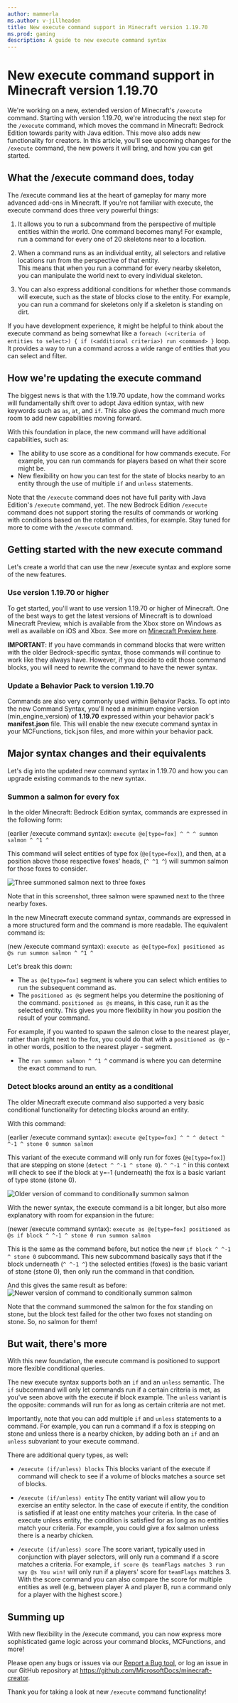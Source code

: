 ```yaml
---
author: mammerla
ms.author: v-jillheaden
title: New execute command support in Minecraft version 1.19.70
ms.prod: gaming
description: A guide to new execute command syntax
---
```


# New execute command support in Minecraft version 1.19.70

We're working on a new, extended version of Minecraft's `/execute` command. Starting with version 1.19.70, we're introducing the next step for the `/execute` command, which moves the command in Minecraft: Bedrock Edition towards parity with Java edition. This move also adds new functionality for creators. In this article, you'll see upcoming changes for the `/execute` command, the new powers it will bring, and how you can get started.

## What the /execute command does, today

The /execute command lies at the heart of gameplay for many more advanced add-ons in Minecraft. If you're not familiar with execute, the execute command does three very powerful things:

1. It allows you to run a subcommand from the perspective of multiple entities within the world.  One command becomes many!
For example, run a command for every one of 20 skeletons near to a location.

1. When a command runs as an individual entity, all selectors and relative locations run from the perspective of that entity.  
This means that when you run a command for every nearby skeleton, you can manipulate the world next to every individual skeleton.

1. You can also express additional conditions for whether those commands will execute, such as the state of blocks close to the entity.
For example, you can run a command for skeletons only if a skeleton is standing on dirt.

If you have development experience, it might be helpful to think about the execute command as being somewhat like a `foreach (<criteria of entities to select>) { if (<additional criteria>) run <command> }` loop. It provides a way to run a command across a wide range of entities that you can select and filter.

## How we're updating the execute command

The biggest news is that with the 1.19.70 update, how the command works will fundamentally shift over to adopt Java edition syntax, with new keywords such as `as`, `at`, and `if`.  This also gives the command much more room to add new capabilities moving forward.

With this foundation in place, the new command will have additional capabilities, such as:

* The ability to use score as a conditional for how commands execute.  For example, you can run commands for players based on what their score might be.
* New flexibility on how you can test for the state of blocks nearby to an entity through the use of multiple `if` and `unless` statements.

Note that the `/execute` command does not have full parity with Java Edition's `/execute` command, yet. The new Bedrock Edition `/execute` command does not support storing the results of commands or working with conditions based on the rotation of entities, for example. Stay tuned for more to come with the `/execute` command.

## Getting started with the new execute command

Let's create a world that can use the new /execute syntax and explore some of the new features.

### Use version 1.19.70 or higher

To get started, you'll want to use version 1.19.70 or higher of Minecraft. One of the best ways to get the latest versions of Minecraft is to download Minecraft Preview, which is available from the Xbox store on Windows as well as available on iOS and Xbox. See more on [Minecraft Preview here](https://help.minecraft.net/hc/articles/4423653831821-Minecraft-Preview-FAQ).

**IMPORTANT**: If you have commands in command blocks that were written with the older Bedrock-specific syntax, those commands will continue to work like they always have. However, if you decide to edit those command blocks, you will need to rewrite the command to have the newer syntax.

### Update a Behavior Pack to version 1.19.70

Commands are also very commonly used within Behavior Packs. To opt into the new Command Syntax, you'll need a minimum engine version (min_engine_version) of **1.19.70** expressed within your behavior pack's **manifest.json** file. This will enable the new execute command syntax in your MCFunctions, tick.json files, and more within your behavior pack. 

## Major syntax changes and their equivalents

Let's dig into the updated new command syntax in 1.19.70 and how you can upgrade existing commands to the new syntax.

### Summon a salmon for every fox

In the older Minecraft: Bedrock Edition syntax, commands are expressed in the following form:

(earlier /execute command syntax): `execute @e[type=fox] ^ ^ ^ summon salmon ^ ^1 ^`

This command will select entities of type fox (`@e[type=fox]`), and then, at a position above those respective foxes' heads, (`^ ^1 ^`) will summon salmon for those foxes to consider.

![Three summoned salmon next to three foxes](Media/CommandsNewExecute/threesummoned.png)

Note that in this screenshot, three salmon were spawned next to the three nearby foxes.

In the new Minecraft execute command syntax, commands are expressed in a more structured form and the command is more readable. The equivalent command is:

(new /execute command syntax): `execute as @e[type=fox] positioned as @s run summon salmon ^ ^1 ^`

Let's break this down:

* The `as @e[type=fox]` segment is where you can select which entities to run the subsequent command as.
* The `positioned as @s` segment helps you determine the positioning of the command. `positioned as @s` means, in this case, run it as the selected entity. This gives you more flexibility in how you position the result of your command.

For example, if you wanted to spawn the salmon close to the nearest player, rather than right next to the fox, you could do that with a `positioned as @p` - in other words, position to the nearest player - segment.

* The `run summon salmon ^ ^1 ^` command is where you can determine the exact command to run.

### Detect blocks around an entity as a conditional

The older Minecraft execute command also supported a very basic conditional functionality for detecting blocks around an entity.

With this command:

(earlier /execute command syntax): `execute @e[type=fox] ^ ^ ^ detect ^ ^-1 ^ stone 0 summon salmon`

This variant of the execute command will only run for foxes (`@e[type=fox]`) that are stepping on stone (`detect ^ ^-1 ^ stone 0`).  `^ ^-1 ^` in this context will check to see if the block at y=-1 (underneath) the fox is a basic variant of type stone (stone 0).

![Older version of command to conditionally summon salmon](Media/CommandsNewExecute/conditionalsummonold.png)

With the newer syntax, the execute command is a bit longer, but also more explanatory with room for expansion in the future:

(newer /execute command syntax): `execute as @e[type=fox] positioned as @s if block ^ ^-1 ^ stone 0 run summon salmon`

This is the same as the command before, but notice the new `if block ^ ^-1 ^ stone 0` subcommand. This new subcommand basically says that if the block underneath (`^ ^-1 ^`) the selected entities (foxes) is the basic variant of stone (stone 0), then only run the command in that condition.

And this gives the same result as before:
![Newer version of command to conditionally summon salmon](Media/CommandsNewExecute/conditionalsummonnew.png)

Note that the command summoned the salmon for the fox standing on stone, but the block test failed for the other two foxes not standing on stone. So, no salmon for them!

## But wait, there's more

With this new foundation, the execute command is positioned to support more flexible conditional queries.

The new execute syntax supports both an `if` and an `unless` semantic.  The `if` subcommand will only let commands run if a certain criteria is met, as you've seen above with the execute if block example. The `unless` variant is the opposite: commands will run for as long as certain criteria are not met.

Importantly, note that you can add multiple `if` and `unless` statements to a command. For example, you can run a command if a fox is stepping on stone and unless there is a nearby chicken, by adding both an `if` and an `unless` subvariant to your execute command.

There are additional query types, as well:

* `/execute (if/unless) blocks`
This blocks variant of the execute if command will check to see if a volume of blocks matches a source set of blocks.

* `/execute (if/unless) entity`
The entity variant will allow you to exercise an entity selector. In the case of execute if entity, the condition is satisfied if at least one entity matches your criteria.  In the case of execute unless entity, the condition is satisfied for as long as no entities match your criteria. For example, you could give a fox salmon unless there is a nearby chicken.

* `/execute (if/unless) score`
The score variant, typically used in conjunction with player selectors, will only run a command if a score matches a criteria.  For example, `if score @s teamFlags matches 3 run say @s You win!` will only run if a players' score for `teamFlags` matches 3.  With the score command you can also compare the score for multiple entities as well (e.g, between player A and player B, run a command only for a player with the highest score.)

## Summing up

With new flexibility in the /execute command, you can now express more sophisticated game logic across your command blocks, MCFunctions, and more!

Please open any bugs or issues via our [Report a Bug tool](https://www.minecraft.net/bugs), or log an issue in our GitHub repository at https://github.com/MicrosoftDocs/minecraft-creator.  

Thank you for taking a look at new `/execute` command functionality!
